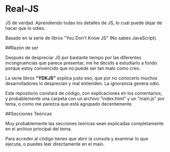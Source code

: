 # Real-JS
JS de verdad. Aprendiendo todas los detalles de JS, lo cuál puede dejar de hacer que lo odies.

Basado en la serie de libros "You Don't Know JS" (No sabes JavaScript).

##Razón de ser

Después de despreciar JS por bastante tiempo por las diferentes incongruencias que parece presentar, me he decido a estudiarlo a fondo porque estoy convencido que no puede ser tan malo como creo.

La serie libros **"YDKJS"** explica justo eso, que por no conocerlo muchos desarrolladores lo desprecian y mal entienden. La ignorancia genera odio.

Este repositorio constará de código, con explicaciones en los comentarios, y probablemente una carpeta con un archivo "index.html" y un "main.js" por tema, o como me parezca que está agrupado decentemente.

##Secciones Teóricas

Muy probablemente las secciones teóricas sean explicadas completamente en el archivo principal del tema.

Para acceder al código tienes que abrir la consola y examinar lo que ejecuta, o puedes leer directamente en el main.

